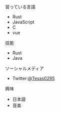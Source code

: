 習っている言語
- Rust
- JavaScript
- C
- vue

技能
- Rust
- Java

ソーシャルメディア
- Twitter:[@Texas0295](https://x.com/Texas0295)

興味
- 日本語
- 音楽


